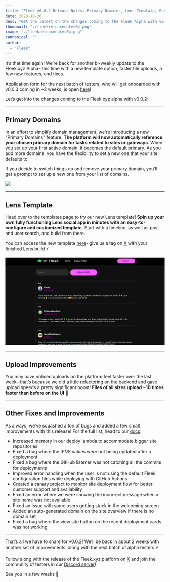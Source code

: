 ```yaml
---
title: "Fleek v0.0.2 Release Notes: Primary Domains, Lens Template, Faster Upload Speeds"
date: 2023-10-26
desc: "Get the latest on the changes coming to the Fleek Alpha with v0.0.2, including Primary Domains, Lens Template, Improved Upload Speeds, and more!"
thumbnail: "./fleekreleasenotes04.png"
image: "./fleekreleasenotes04.png"
cannonical: ""
author: 
  - "Fleek"
---
```

It’s that time again! We’re back for another bi-weekly update to the Fleek.xyz Alpha– this time with a new template option, faster file uploads, a few new features, and fixes.

Application form for the next batch of testers, who will get onboarded with v0.0.3 coming in ~2 weeks, is open [here](https://fleekxyz.typeform.com/alpha-access)!

Let’s get into the changes coming to the Fleek.xyz alpha with v0.0.2:

---

## Primary Domains

In an effort to simplify domain management, we're introducing a new "Primary Domains" feature. **The platform will now automatically reference your chosen primary domain for tasks related to sites or gateways**. When you set up your first active domain, it becomes the default primary. As you add more domains, you have the flexibility to set a new one that your site defaults to.

If you decide to switch things up and remove your primary domain, you’ll get a prompt to set up a new one from your list of domains.

![](./primary-domains-720-50fps-gif.gif)

---

## Lens Template

Head over to the templates page to try our new Lens template! **Spin up your own fully functioning Lens social app in minutes with an easy-to-configure and customized template**. Start with a timeline, as well as post and user search, and build from there.

You can access the new template [here](https://app.fleek.xyz/templates/)- give us a tag on [X](https://twitter.com/fleekxyz) with your finished Lens build ⚡

![](./lens-template.png)

---

## Upload Improvements

You may have noticed uploads on the platform feel faster over the last week– that’s because we did a little refactoring on the backend and gave upload speeds a pretty significant boost! **Files of all sizes upload ~10 times faster than before on the UI** 🤙

---

## Other Fixes and Improvements

As always, we’ve squashed a ton of bugs and added a few small improvements with this release! For the full list, head to our [docs](https://docs.fleek.xyz/release-notes/release-notes-0.0.2):

- Increased memory in our deploy lambda to accommodate bigger site repositories
- Fixed a bug where the IPNS values were not being updated after a deployment
- Fixed a bug where the GitHub listener was not catching all the commits for deployments
- Improved error handling when the user is not using the default Fleek configuration files while deploying with GitHub Actions
- Created a canary project to monitor site deployment flow for better customer support and availability
- Fixed an error where we were showing the incorrect message when a site name was not available
- Fixed an issue with some users getting stuck in the welcoming screen
- Added an auto-generated domain on the site overview if there is no domain set
- Fixed a bug where the view site button on the recent deployment cards was not working

---

That’s all we have to share for v0.0.2! We’ll be back in about 2 weeks with another set of improvements, along with the next batch of alpha testers ⚡

Follow along with the release of the Fleek.xyz platform on [X](https://twitter.com/fleekxyz) and join the community of testers in our [Discord server](http://discord.gg/fleek)!

See you in a few weeks 🤙
